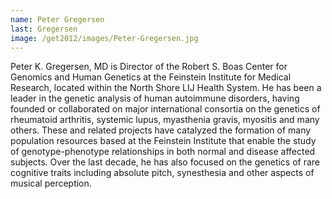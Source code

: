 ```yaml
---
name: Peter Gregersen
last: Gregersen
image: /get2012/images/Peter-Gregersen.jpg
---
```


Peter K. Gregersen, MD is Director of the Robert S. Boas Center for Genomics and Human Genetics at the Feinstein Institute for Medical Research, located within the North Shore LIJ Health System. He has been a leader in the genetic analysis of human autoimmune disorders, having founded or collaborated on major international consortia on the genetics of rheumatoid arthritis, systemic lupus, myasthenia gravis, myositis and many others. These and related projects have catalyzed the formation of many population resources based at the Feinstein Institute that enable the study of genotype-phenotype relationships in both normal and disease affected subjects. Over the last decade, he has also focused on the genetics of rare cognitive traits including absolute pitch, synesthesia and other aspects of musical perception.
